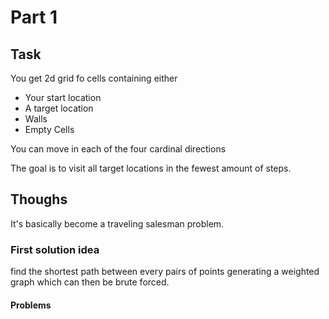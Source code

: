 # Part 1
## Task
You get 2d grid fo cells containing either
- Your start location
- A target location
- Walls
- Empty Cells

You can move in each of the four cardinal directions

The goal is to visit all target locations in the fewest amount of steps.

## Thoughs
It's basically become a traveling salesman problem.

### First solution idea
find the shortest path between every pairs of points generating a weighted graph which can then be brute forced.

#### Problems

